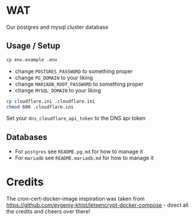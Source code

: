 # WAT

Our postgres and mysql cluster database

## Usage / Setup

```bash
cp env.example .env
```

- change `POSTGRES_PASSWORD` to something proper
- change `PG_DOMAIN` to your liking
- change `MARIADB_ROOT_PASSWORD` to something proper
- change `MYSQL_DOMAIN` to your liking

```bash
cp cloudflare.ini .cloudflare.ini
chmod 600 .cloudflare.ini
```

Set your `dns_cloudflare_api_token` to the DNS api token

## Databases

- For `postgres` see `README.pg.md` for how to manage it
- For `mariadb` see `README.mariadb.md` for how to manage it

# Credits

The cron-cert-docker-image inspiration was taken from https://github.com/evgeniy-khist/letsencrypt-docker-compose - direct all the credits and cheers over there!
